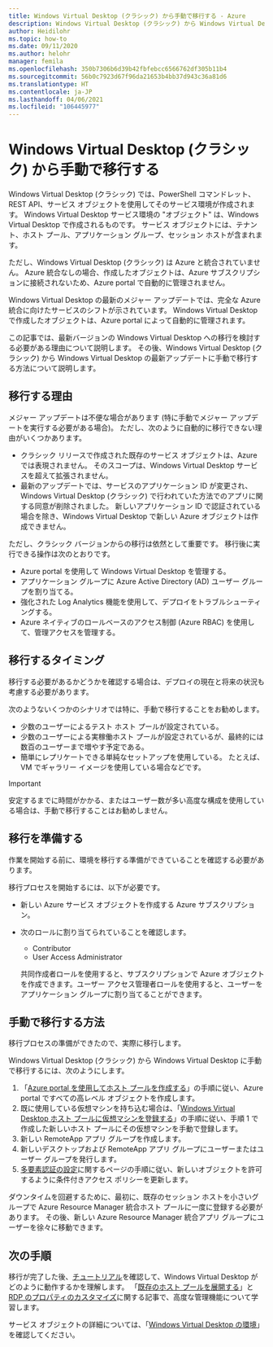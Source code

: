 ```yaml
---
title: Windows Virtual Desktop (クラシック) から手動で移行する - Azure
description: Windows Virtual Desktop (クラシック) から Windows Virtual Desktop に手動で移行する方法について説明します。
author: Heidilohr
ms.topic: how-to
ms.date: 09/11/2020
ms.author: helohr
manager: femila
ms.openlocfilehash: 350b7306b6d39b42fbfebcc6566762df305b11b4
ms.sourcegitcommit: 56b0c7923d67f96da21653b4bb37d943c36a81d6
ms.translationtype: HT
ms.contentlocale: ja-JP
ms.lasthandoff: 04/06/2021
ms.locfileid: "106445977"
---
```

# <a name="migrate-manually-from-windows-virtual-desktop-classic"></a>Windows Virtual Desktop (クラシック) から手動で移行する

Windows Virtual Desktop (クラシック) では、PowerShell コマンドレット、REST API、サービス オブジェクトを使用してそのサービス環境が作成されます。 Windows Virtual Desktop サービス環境の "オブジェクト" は、Windows Virtual Desktop で作成されるものです。 サービス オブジェクトには、テナント、ホスト プール、アプリケーション グループ、セッション ホストが含まれます。

ただし、Windows Virtual Desktop (クラシック) は Azure と統合されていません。 Azure 統合なしの場合、作成したオブジェクトは、Azure サブスクリプションに接続されないため、Azure portal で自動的に管理されません。

Windows Virtual Desktop の最新のメジャー アップデートでは、完全な Azure 統合に向けたサービスのシフトが示されています。 Windows Virtual Desktop で作成したオブジェクトは、Azure portal によって自動的に管理されます。

この記事では、最新バージョンの Windows Virtual Desktop への移行を検討する必要がある理由について説明します。 その後、Windows Virtual Desktop (クラシック) から Windows Virtual Desktop の最新アップデートに手動で移行する方法について説明します。

## <a name="why-migrate"></a>移行する理由

メジャー アップデートは不便な場合があります (特に手動でメジャー アップデートを実行する必要がある場合)。 ただし、次のように自動的に移行できない理由がいくつかあります。

- クラシック リリースで作成された既存のサービス オブジェクトは、Azure では表現されません。 そのスコープは、Windows Virtual Desktop サービスを超えて拡張されません。
- 最新のアップデートでは、サービスのアプリケーション ID が変更され、Windows Virtual Desktop (クラシック) で行われていた方法でのアプリに関する同意が削除されました。 新しいアプリケーション ID で認証されている場合を除き、Windows Virtual Desktop で新しい Azure オブジェクトは作成できません。

ただし、クラシック バージョンからの移行は依然として重要です。 移行後に実行できる操作は次のとおりです。

- Azure portal を使用して Windows Virtual Desktop を管理する。
- アプリケーション グループに Azure Active Directory (AD) ユーザー グループを割り当てる。
- 強化された Log Analytics 機能を使用して、デプロイをトラブルシューティングする。
- Azure ネイティブのロールベースのアクセス制御 (Azure RBAC) を使用して、管理アクセスを管理する。

## <a name="when-should-i-migrate"></a>移行するタイミング

移行する必要があるかどうかを確認する場合は、デプロイの現在と将来の状況も考慮する必要があります。

次のようないくつかのシナリオでは特に、手動で移行することをお勧めします。

- 少数のユーザーによるテスト ホスト プールが設定されている。
- 少数のユーザーによる実稼働ホスト プールが設定されているが、最終的には数百のユーザーまで増やす予定である。
- 簡単にレプリケートできる単純なセットアップを使用している。 たとえば、VM でギャラリー イメージを使用している場合などです。

> [!IMPORTANT]
> 安定するまでに時間がかかる、またはユーザー数が多い高度な構成を使用している場合は、手動で移行することはお勧めしません。

## <a name="prepare-for-migration"></a>移行を準備する

作業を開始する前に、環境を移行する準備ができていることを確認する必要があります。

移行プロセスを開始するには、以下が必要です。

- 新しい Azure サービス オブジェクトを作成する Azure サブスクリプション。
- 次のロールに割り当てられていることを確認します。
    
    - Contributor
    - User Access Administrator
    
    共同作成者ロールを使用すると、サブスクリプションで Azure オブジェクトを作成できます。ユーザー アクセス管理者ロールを使用すると、ユーザーをアプリケーション グループに割り当てることができます。

## <a name="how-to-migrate-manually"></a>手動で移行する方法

移行プロセスの準備ができたので、実際に移行します。

Windows Virtual Desktop (クラシック) から Windows Virtual Desktop に手動で移行するには、次のようにします。

1. 「[Azure portal を使用してホスト プールを作成する](create-host-pools-azure-marketplace.md)」の手順に従い、Azure portal ですべての高レベル オブジェクトを作成します。
2. 既に使用している仮想マシンを持ち込む場合は、「[Windows Virtual Desktop ホスト プールに仮想マシンを登録する](create-host-pools-powershell.md#register-the-virtual-machines-to-the-windows-virtual-desktop-host-pool)」の手順に従い、手順 1 で作成した新しいホスト プールにその仮想マシンを手動で登録します。
3. 新しい RemoteApp アプリ グループを作成します。
4. 新しいデスクトップおよび RemoteApp アプリ グループにユーザーまたはユーザー グループを発行します。
5. [多要素認証の設定](set-up-mfa.md)に関するページの手順に従い、新しいオブジェクトを許可するように条件付きアクセス ポリシーを更新します。

ダウンタイムを回避するために、最初に、既存のセッション ホストを小さいグループで Azure Resource Manager 統合ホスト プールに一度に登録する必要があります。 その後、新しい Azure Resource Manager 統合アプリ グループにユーザーを徐々に移動できます。

## <a name="next-steps"></a>次の手順

移行が完了した後、[チュートリアル](create-host-pools-azure-marketplace.md)を確認して、Windows Virtual Desktop がどのように動作するかを理解します。 「[既存のホスト プールを展開する](expand-existing-host-pool.md)」と[RDP のプロパティのカスタマイズ](customize-rdp-properties.md)に関する記事で、高度な管理機能について学習します。

サービス オブジェクトの詳細については、「[Windows Virtual Desktop の環境](environment-setup.md)」を確認してください。
